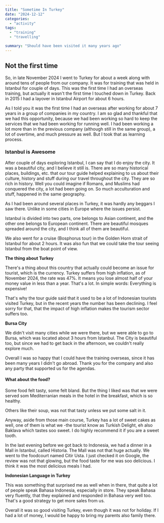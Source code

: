 ```yaml
---
title: "Sometime In Turkey"
date: "2024-12-12"
categories: 
  - "activity"
tags:
  - "training"
  - "travelling"

summary: "Should have been visited it many years ago"
---
```


## Not the first time

So, in late November 2024 I went to Turkey for about a week along with around tens of people from our company. It was for training that was held in Istanbul for couple of days. This was the first time I had an overseas training, but actually it wasn't the first time I touched down in Turkey. Back in 2015 I had a layover in Istanbul Airport for about 6 hours.



As I told you it was the first time I had an overseas after working for about 7 years in a group of companies in my country. I am so glad and thankful that we had this opportunity, because we had been working so hard to keep the services that we had been working for running well. I had been working a lot more than in the previous company (although still in the same group), a lot of overtime, and much pressure as well. But I took that as learning process.

### Istanbul is Awesome

After couple of days exploring Istanbul, I can say that I do enjoy the city. It was a beautiful city, and I believe it still is. There are so many historical places, buildings, etc. that our tour guide helped explaining to us about their culture, history and stuff during our travel throughout the city. They are so rich in history. Well you could imagine if Romans, and Muslims had conquered the city, a lot had been going on. So much acculturation and stuff, happened in the same geography.

As I had been around several places in Turkey, it was hardly any beggars I saw there. Unlike in some cities in Europe where the issues persist.

Istanbul is divided into two parts, one belongs to Asian continent, and the other one belongs to European continent. There are beautiful mosques spreaded around the city, and I think all of them are beautiful.


We also went for a cruise (Bosphorus tour) in the Golden Horn strait of Istanbul for about 2 hours. It was also fun that we could take the tour seeing Istanbul from the boat point of view.

**The thing about Turkey**

There's a thing about this country that actually could become an issue for tourist, which is the currency. Turkey suffers from high inflation, as of November 2024, the rate was 47%. It means you lose almost half of your money value in less than a year. That's a lot. In simple words: Everything is expensive!


That's why the tour guide said that it used to be a lot of Indonesian tourists visited Turkey, but in the recent years the number has been declining. I feel sorry for that, that the impact of high inflation makes the tourism sector suffers too.

**Bursa City**



We didn't visit many cities while we were there, but we were able to go to Bursa, which was located about 3 hours from Istanbul. The City is beautiful too, but since we had to get back in the afternoon, we couldn't really explore much.

Overall I was so happy that I could have the training overseas, since it has been many years I didn't go abroad. Thank you for the company and also any party that supported us for the agendas.

#### What about the food?



Some food felt tasty, some felt bland. But the thing I liked was that we were served som Mediterranian meals in the hotel in the breakfast, which is so healthy.


Others like their soup, was not that tasty unless we put some salt in it.


Anyway, aside from those main course, Turkey has a lot of sweet cakes as well, one of them is what we -the tourist know as Turkish Delight, eh also Baklava which tastes soo sweet. I do highly recommend it if you are a sweet tooth.


In the last evening before we got back to Indonesia, we had a dinner in a Mall in Istanbul, called Historia. The Mall was not that huge actually. We went to the foodcourt named Citir Usta. I just checked it on Google, the review was not that glowing, but the food taste for me was soo delicious. I think it was the most delicious meals I had.

**Indonesian Language in Turkey**


This was something that surprised me as well when in there, that quite a lot of people speak Bahasa Indonesia, especially in store. They speak Bahasa very fluently, that they explained and responded in Bahasa very well too. That's a good strategy to get more sales from us.

Overall it was so good visiting Turkey, even though it was not for holiday. If I had a lot of money, I would be happy to bring my parents also family there.
